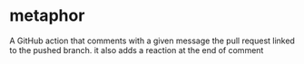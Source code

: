 # metaphor
A GitHub action that comments with a given message the pull request linked to the pushed branch. it also adds a reaction at the end of comment 
